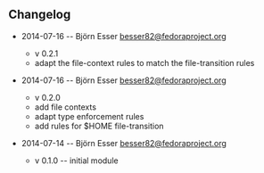 Changelog
---------

* 2014-07-16 -- Björn Esser  <besser82@fedoraproject.org>
  - v 0.2.1
  - adapt the file-context rules to match the file-transition rules

* 2014-07-16 -- Björn Esser  <besser82@fedoraproject.org>
  - v 0.2.0
  - add file contexts
  - adapt type enforcement rules
  - add rules for $HOME file-transition

* 2014-07-14 -- Björn Esser  <besser82@fedoraproject.org>
  - v 0.1.0 -- initial module
